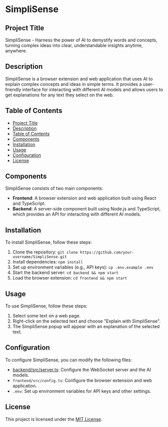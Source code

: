 # SimpliSense

## Project Title

SimpliSense - Harness the power of AI to demystify words and concepts, turning complex ideas into clear, understandable insights anytime, anywhere.

## Description

SimpliSense is a browser extension and web application that uses AI to explain complex concepts and ideas in simple terms. It provides a user-friendly interface for interacting with different AI models and allows users to get explanations for any text they select on the web.

## Table of Contents

- [Project Title](#project-title)
- [Description](#description)
- [Table of Contents](#table-of-contents)
- [Components](#components)
- [Installation](#installation)
- [Usage](#usage)
- [Configuration](#configuration)
- [License](#license)

## Components

SimpliSense consists of two main components:

- **Frontend**: A browser extension and web application built using React and TypeScript.
- **Backend**: A server-side component built using Node.js and TypeScript, which provides an API for interacting with different AI models.

## Installation

To install SimpliSense, follow these steps:

1. Clone the repository: `git clone https://github.com/your-username/SimpliSense.git`
2. Install dependencies: `npm install`
3. Set up environment variables (e.g., API keys): `cp .env.example .env`
4. Start the backend server: `cd backend && npm start`
5. Load the browser extension: `cd frontend && npm start`

## Usage

To use SimpliSense, follow these steps:

1. Select some text on a web page.
2. Right-click on the selected text and choose "Explain with SimpliSense".
3. The SimpliSense popup will appear with an explanation of the selected text.

## Configuration

To configure SimpliSense, you can modify the following files:

- [backend/src/server.ts](cci:7://file:///j:/repos/SimpliSense/backend/src/server.ts:0:0-0:0): Configure the WebSocket server and the AI models.
- `frontend/src/config.ts`: Configure the browser extension and web application.
- `.env`: Set up environment variables for API keys and other settings.

## License

This project is licensed under the [MIT License](LICENSE).
